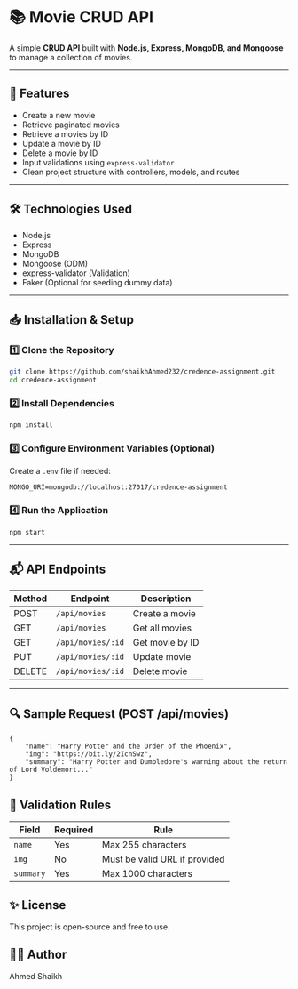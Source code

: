# 📚 Movie CRUD API

A simple **CRUD API** built with **Node.js, Express, MongoDB, and Mongoose** to manage a collection of movies.

---

## 🚀 Features

- Create a new movie
- Retrieve paginated movies
- Retrieve a movies by ID
- Update a movie by ID
- Delete a movie by ID
- Input validations using `express-validator`
- Clean project structure with controllers, models, and routes

---

## 🛠️ Technologies Used

- Node.js
- Express
- MongoDB
- Mongoose (ODM)
- express-validator (Validation)
- Faker (Optional for seeding dummy data)

---

## 📥 Installation & Setup

### 1️⃣ Clone the Repository

```bash
git clone https://github.com/shaikhAhmed232/credence-assignment.git
cd credence-assignment
```

### 2️⃣ Install Dependencies

```bash
npm install
```

### 3️⃣ Configure Environment Variables (Optional)

Create a `.env` file if needed:

```base
MONGO_URI=mongodb://localhost:27017/credence-assignment
```

### 4️⃣ Run the Application

```bash
npm start
```

---

## 📬 API Endpoints

| Method | Endpoint          | Description     |
| ------ | ----------------- | --------------- |
| POST   | `/api/movies`     | Create a movie  |
| GET    | `/api/movies`     | Get all movies  |
| GET    | `/api/movies/:id` | Get movie by ID |
| PUT    | `/api/movies/:id` | Update movie    |
| DELETE | `/api/movies/:id` | Delete movie    |

---

## 🔍 Sample Request (POST /api/movies)

```
{
    "name": "Harry Potter and the Order of the Phoenix",
    "img": "https://bit.ly/2IcnSwz",
    "summary": "Harry Potter and Dumbledore's warning about the return of Lord Voldemort..."
}
```

## 🛑 Validation Rules

| Field     | Required | Rule                          |
| --------- | -------- | ----------------------------- |
| `name`    | Yes      | Max 255 characters            |
| `img`     | No       | Must be valid URL if provided |
| `summary` | Yes      | Max 1000 characters           |

## ✨ License

This project is open-source and free to use.

## 👨‍💻 Author

Ahmed Shaikh
